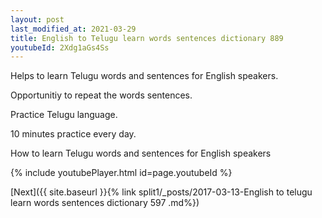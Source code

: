 ```yaml
---
layout: post
last_modified_at: 2021-03-29
title: English to Telugu learn words sentences dictionary 889 
youtubeId: 2Xdg1aGs4Ss
---
```

 
 
Helps to learn Telugu words and sentences for English speakers.

Opportunitiy to repeat the words sentences. 

Practice Telugu language. 
 
10 minutes practice every day. 
 
How to learn Telugu words and sentences for English speakers 
 
{% include youtubePlayer.html id=page.youtubeId %}
 
 
[Next]({{ site.baseurl }}{% link  split1/_posts/2017-03-13-English to telugu learn words sentences dictionary 597 .md%})
 
